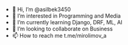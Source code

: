 - 👋 Hi, I’m @asilbek3450
- 👀 I’m interested in Programming and Media
- 🌱 I’m currently learning Django, DRF, ML, AI
- 💞️ I’m looking to collaborate on Business
- 📫 How to reach me t.me/mirolimov_a

<!---
asilbek3450/asilbek3450 is a ✨ special ✨ repository because its `README.md` (this file) appears on your GitHub profile.
You can click the Preview link to take a look at your changes.
--->
